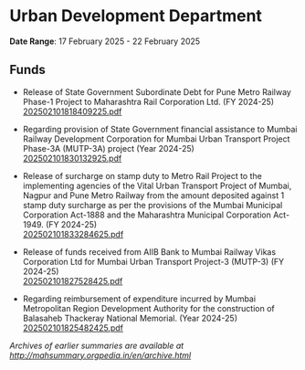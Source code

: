 # Urban Development Department

**Date Range**: 17 February 2025 - 22 February 2025


## Funds
- Release of State Government Subordinate Debt for Pune Metro Railway Phase-1 Project to Maharashtra Rail Corporation Ltd. (FY 2024-25)\
  [202502101818409225.pdf](https://gr.maharashtra.gov.in/Site/Upload/Government%20Resolutions/English/202502101818409225.pdf)

- Regarding provision of State Government financial assistance to Mumbai Railway Development Corporation for Mumbai Urban Transport Project Phase-3A (MUTP-3A) project (Year 2024-25)\
  [202502101830132925.pdf](https://gr.maharashtra.gov.in/Site/Upload/Government%20Resolutions/English/202502101830132925.pdf)

- Release of surcharge on stamp duty to Metro Rail Project to the implementing agencies of the Vital Urban Transport Project of Mumbai, Nagpur and Pune Metro Railway from the amount deposited against 1 stamp duty surcharge as per the provisions of the Mumbai Municipal Corporation Act-1888 and the Maharashtra Municipal Corporation Act-1949. (FY 2024-25)\
  [202502101833284625.pdf](https://gr.maharashtra.gov.in/Site/Upload/Government%20Resolutions/English/202502101833284625.pdf)

- Release of funds received from AIIB Bank to Mumbai Railway Vikas Corporation Ltd for Mumbai Urban Transport Project-3 (MUTP-3) (FY 2024-25)\
  [202502101827528425.pdf](https://gr.maharashtra.gov.in/Site/Upload/Government%20Resolutions/English/202502101827528425.pdf)

- Regarding reimbursement of expenditure incurred by Mumbai Metropolitan Region Development Authority for the construction of Balasaheb Thackeray National Memorial. (Year 2024-25)\
  [202502101825482425.pdf](https://gr.maharashtra.gov.in/Site/Upload/Government%20Resolutions/English/202502101825482425.pdf)


*Archives of earlier summaries are available at http://mahsummary.orgpedia.in/en/archive.html*